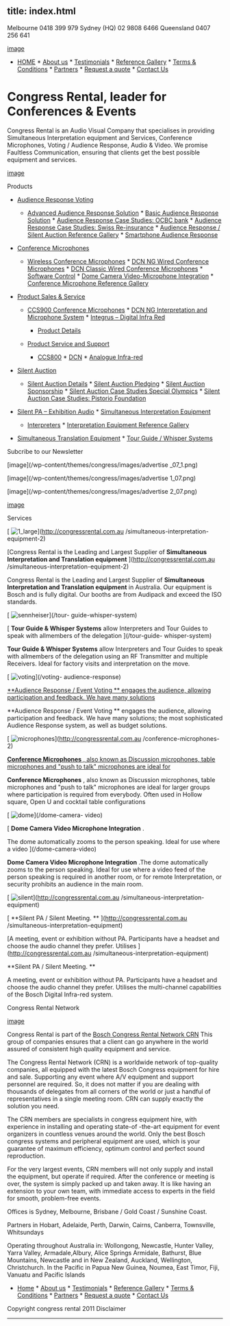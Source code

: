  title: index.html
----------------------------------------------------------

Melbourne 0418 399 979 Sydney (HQ) 02 9808 6466 Queensland 0407 256 641

[image](/wp-content/themes/congress/images/logo.png)

[](http://twitter.com/#!/congressASIA)

[](http://www.youtube.com/user/CongressRental)

[](http://au.linkedin.com/in/jeremyducklin)

  * [HOME](http://congressrental.com.au)   * [About us](/about-us)   * [Testimonials](/testimonials)   * [Reference Gallery](/category/reference-gallery)   * [Terms &amp; Conditions](/terms-conditions)   * [Partners](/partners)   * [Request a quote](/request-a-quote)   * [Contact Us](/contact-us)

# Congress Rental, leader for Conferences &amp; Events

Congress Rental is an Audio Visual Company that specialises in providing Simultaneous Interpretation equipment and Services, Conference Microphones, Voting / Audience Response, Audio &amp; Video. We promise Faultless Communication, ensuring that clients get the best possible equipment and services.

[image](/wp-content/uploads/nivoslider4wp_files/5_s.jpeg)

Products

  * [Audience Response Voting](/category/products/audience-response-voting)

    * [Advanced Audience Response Solution](/category/products/audience-response-voting/advanced-audience-response-solution)     * [Basic Audience Response Solution](/category/products/audience-response-voting/basic-audience-response-solution)     * [Audience Response Case Studies: OCBC bank](/category/products/audience-response-voting/audience-response-case-studies-ocbc-bank)     * [Audience Response Case Studies: Swiss Re-insurance](/category/products/audience-response-voting/audience-response-case-studies-swiss-re-insurance)     * [Audience Response / Silent Auction Reference Gallery](/category/products/audience-response-voting/audience-response-silent-auction-reference-gallery)     * [Smartphone Audience Response](/category/products/audience-response-voting/smartphone-audience-response)

  * [Conference Microphones](/category/products/conference-microphones)

    * [Wireless Conference Microphones](/category/products/conference-microphones/wireless-conference-microphones)     * [DCN NG Wired Conference Microphones](/category/products/conference-microphones/dcn-ng-wired-conference-microphones)     * [DCN Classic Wired Conference Microphones](/category/products/conference-microphones/dcn-classic-wired-conference-microphones)     * [Software Control](/category/products/conference-microphones/software-control)     * [Dome Camera Video-Microphone Integration](/category/products/conference-microphones/dome-camera-video-microphone-integration)     * [Conference Microphone Reference Gallery](/category/products/conference-microphones/conference-microphone-reference-gallery)

  * [Product Sales &amp; Service](/category/products/product-sales-service)

    * [CCS900 Conference Microphones](/category/products/product-sales-service/ccs900-conference-microphones)     * [DCN NG Interpretation and Microphone System](/category/products/product-sales-service/dcn-ng-interpretation-and-microphone-system)     * [Integrus – Digital Infra Red](/category/products/product-sales-service/integrus-%e2%80%93-digital-infra-red)

      * [Product Details](/category/products/product-sales-service/integrus-%e2%80%93-digital-infra-red/product-details)

    * [Product Service and Support](/category/products/product-sales-service/product-service-and-support)

      * [CCS800](/category/products/product-sales-service/product-service-and-support/ccs800)       * [DCN](/category/products/product-sales-service/product-service-and-support/dcn)       * [Analogue Infra-red](/category/products/product-sales-service/product-service-and-support/analogue-infra-red)

  * [Silent Auction](/category/products/silent-auction)

    * [Silent Auction Details](/category/products/silent-auction/silent-auction-details)     * [Silent Auction Pledging](/category/products/silent-auction/silent-auction-pledging)     * [Silent Auction Sponsorship](/category/products/silent-auction/silent-auction-sponsorship)     * [Silent Auction Case Studies Special Olympics](/category/products/silent-auction/silent-auction-case-studies-special-olympics)     * [Silent Auction Case Studies: Pistorio Foundation](/category/products/silent-auction/silent-auction-case-studies-pistorio-foundation)

  * [Silent PA – Exhibition Audio](/category/products/silent-pa)   * [Simultaneous Interpretation Equipment](/category/products/simultaneous-interpretation-equipment)

    * [Interpreters](/category/products/simultaneous-interpretation-equipment/interpreters)     * [Interpretation Equipment Reference Gallery](/category/products/simultaneous-interpretation-equipment/interpretation-equipment-reference-gallery)

  * [Simultaneous Translation Equipment](/category/products/simultaneous-translation-equipement)   * [Tour Guide / Whisper Systems](/category/products/tour-guide-systems)

Subcribe to our Newsletter

[image](/wp-content/themes/congress/images/advertise _07_1.png)

[image](/wp-content/themes/congress/images/advertise 1_07.png)

[image](/wp-content/themes/congress/images/advertise 2_07.png)

[image](/wp-content/themes/congress/images/advertise3_07.png)

Services

[ ![1_large](/wp-content/uploads/2011/09/1_large.png)](http://congressrental.com.au /simultaneous-interpretation-equipment-2)

[Congress Rental is the Leading and Largest Supplier of **Simultaneous Interpretation and Translation equipment** ](http://congressrental.com.au /simultaneous-interpretation-equipment-2)

Congress Rental is the Leading and Largest Supplier of **Simultaneous Interpretation and Translation equipment** in Australia. Our equipment is Bosch and is fully digital. Our booths are from Audipack and exceed the ISO standards.

[ ![sennheiser](/wp-content/uploads/2011/09/sennheiser.png)](/tour- guide-whisper-system)

[ **Tour Guide &amp; Whisper Systems** allow Interpreters and Tour Guides to speak with allmembers of the delegation ](/tour-guide- whisper-system)

**Tour Guide &amp; Whisper Systems** allow Interpreters and Tour Guides to speak with allmembers of the delegation using an RF Transmitter and multiple Receivers. Ideal for factory visits and interpretation on the move.

[ ![voting](/wp-content/uploads/2011/09/voting.png)](/voting- audience-response)

[ **Audience Response / Event Voting ** engages the audience, allowing participation and feedback. We have many solutions ](/voting-audience-response)

**Audience Response / Event Voting ** engages the audience, allowing participation and feedback. We have many solutions; the most sophisticated Audience Response system, as well as budget solutions. 

[ ![microphones](/wp-content/uploads/2011/09/microphones.png)](http://congressrental.com.au /conference-microphones-2)

[ **Conference Microphones** , also known as Discussion microphones, table microphones and "push to talk" microphones are ideal for ](/conference-microphones-2)

**Conference Microphones** , also known as Discussion microphones, table microphones and "push to talk" microphones are ideal for larger groups where participation is required from everybody. Often used in Hollow square, Open U and cocktail table configurations 

[ ![dome](/wp-content/uploads/2011/09/dome.png)](/dome-camera- video)

[ **Dome Camera Video Microphone Integration** .

The dome automatically zooms to the person speaking. Ideal for use where a video ](/dome-camera-video)

**Dome Camera Video Microphone Integration** .The dome automatically zooms to the person speaking. Ideal for use where a video feed of the person speaking is required in another room, or for remote Interpretation, or security prohibits an audience in the main room. 

[ ![silent](/wp-content/uploads/2011/09/silent.png)](http://congressrental.com.au /simultaneous-interpretation-equipment)

[ **Silent PA / Silent Meeting. ** ](http://congressrental.com.au /simultaneous-interpretation-equipment)

[A meeting, event or exhibition without PA. Participants have a headset and choose the audio channel they prefer. Utilises ](http://congressrental.com.au /simultaneous-interpretation-equipment)

**Silent PA / Silent Meeting. **

A meeting, event or exhibition without PA. Participants have a headset and choose the audio channel they prefer. Utilises the multi-channel capabilities of the Bosch Digital Infra-red system.

Congress Rental Network

[image](/wp-content/themes/congress/images/advertise_07.png)

Congress Rental is part of the [Bosch Congress Rental Network CRN](http://www.congressrentalnetwork.com) This group of companies ensures that a client can go anywhere in the world assured of consistent high quality equipment and service.

The Congress Rental Network (CRN) is a worldwide network of top-quality companies, all equipped with the latest Bosch Congress equipment for hire and sale. Supporting any event where A/V equipment and support personnel are required. So, it does not matter if you are dealing with thousands of delegates from all corners of the world or just a handful of representatives in a single meeting room. CRN can supply exactly the solution you need.

The CRN members are specialists in congress equipment hire, with experience in installing and operating state-of -the-art equipment for event organizers in countless venues around the world. Only the best Bosch congress systems and peripheral equipment are used, which is your guarantee of maximum efficiency, optimum control and perfect sound reproduction.

For the very largest events, CRN members will not only supply and install the equipment, but operate if required. After the conference or meeting is over, the system is simply packed up and taken away. It is like having an extension to your own team, with immediate access to experts in the field for smooth, problem-free events.

Offices is Sydney, Melbourne, Brisbane / Gold Coast / Sunshine Coast.

Partners in Hobart, Adelaide, Perth, Darwin, Cairns, Canberra, Townsville, Whitsundays

Operating throughout Australia in: Wollongong, Newcastle, Hunter Valley, Yarra Valley, Armadale,Albury, Alice Springs Armidale, Bathurst, Blue Mountains, Newcastle and in New Zealand, Auckland, Wellington, Christchurch. In the Pacific in Papua New Guinea, Noumea, East Timor, Fiji, Vanuatu and Pacific Islands

  * [Home](http://congressrental.com.au)   * [About us](/about-us)   * [Testimonials](/testimonials)   * [Reference Gallery](/category/reference-gallery)   * [Terms &amp; Conditions](/terms-conditions)   * [Partners](/partners)   * [Request a quote](/request-a-quote)   * [Contact Us](/contact-us)

Copyright congress rental 2011 Disclaimer




----------------------------------------------------------
